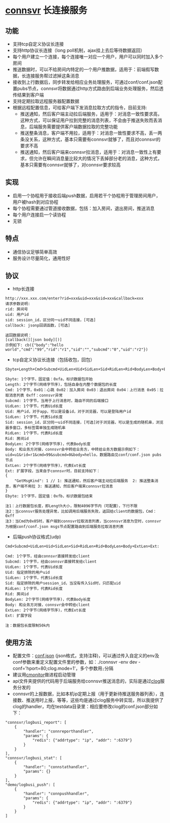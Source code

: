 # [connsvr](http://github.com/simplejia/connsvr) 长连接服务
## 功能
* 支持tcp自定义协议长连接
* 支持http协议长连接（long poll机制，ajax挂上去后等待数据返回）
* 每个用户建立一个连接，每个连接唯一对应一个用户，用户可以同时加入多个房间
* 推送数据时，可以不给房间内特定的一个用户推数据，适用于：前端假写数据，长连接服务帮过滤掉这条消息
* 接收到上行数据后，同步转发给相应业务处理服务，可通过conf/conf.json配置pubs节点，connsvr将数据通过http方式路由到后端业务处理服务，然后透传结果到客户端
* 支持定期拉取远程服务器配置数据
* 根据远程配置信息，可给客户端下发消息拉取方式的指令，目前支持:
  * 推送通知，然后客户端主动拉后端服务，适用于：对消息一致性要求高，这种方式，可以保证用户拉到完整的消息列表，不会由于推送失败而丢消息，后端服务需要提供客户端数据拉取的完整功能
  * 推送整条消息，客户端不用拉，适用于：对消息一致性要求不高，丢一两条没关系，这种方式，基本只需要有connsvr就够了，而且对connsvr的要求不高
  * 推送通知，然后客户端来connsvr拉消息，适用于：对消息一致性上有要求，但允许在瞬间消息量比较大的情况下丢掉部分老的消息，这种方式，基本只需要有connsvr就够了，对connsvr要求较高

## 实现
* 启用一个协程用于接收后端push数据，启用若干个协程用于管理房间用户，用户被hash到对应协程
* 每个协程需要通过管道接收数据，包括：加入房间，退出房间，推送消息
* 每个用户连接启一个读协程
* 无锁 

## 特点
* 通信协议足够简单高效
* 服务设计尽量简化，通用性好

## 协议
* http长连接
```
http://xxx.xxx.com/enter?rid=xxx&uid=xxx&sid=xxx&callback=xxx
请求参数说明:
rid: 房间号
uid: 用户id
sid: session_id，区分同一uid不同连接，[可选]
callback: jsonp回调函数，[可选]

返回数据说明：
[callback(][json body][)]
示例如下: cb({"body":"hello world","cmd":"99","rid":"r1","sid":"","subcmd":"0","uid":"r2"})
```

* tcp自定义协议长连接（包括收包，回包）
```
Sbyte+Length+Cmd+Subcmd+UidLen+Uid+SidLen+Sid+RidLen+Rid+BodyLen+Body+ExtLen+Ext+Ebyte

Sbyte: 1个字节，固定值：0xfa，标识数据包开始
Length: 2个字节(网络字节序)，包括自身在内整个数据包的长度
Cmd: 1个字节，0x01：心跳 0x02：加入房间 0x03：退出房间 0x04：上行消息 0x05：拉取消息列表 0xff：connsvr异常
Subcmd: 1个字节，当用于上行消息时，路由不同的后端接口
UidLen: 1个字节，代表Uid长度
Uid: 用户id，对于app，可以是设备id，对于浏览器，可以是登陆用户id
SidLen: 1个字节，代表Sid长度
Sid: session_id，区分同一uid不同连接，[可选]对于浏览器，可以是生成的随机串，浏览器多窗口，多标签需单独生成随机串
RidLen: 1个字节，代表Rid长度
Rid: 房间id
BodyLen: 2个字节(网络字节序)，代表Body长度
Body: 和业务方对接，connsvr会中转给业务方，中转给业务方数据示例如下：uid=u1&rid=r1&cmd=99&subcmd=0&body=hello，数据路由见conf/conf.json pubs节点
ExtLen: 2个字节(网络字节序)，代表Ext长度
Ext: 扩展字段，当来自于connsvr时，目前支持如下：
{    
    "GetMsgKind": 1 // 1: 推送通知，然后客户端主动拉后端服务  2: 推送整条消息，客户端不用拉 3: 推送通知，然后客户端来connsvr拉消息   
}
Ebyte: 1个字节，固定值：0xfb，标识数据包结束

注1：上行数据包长度，即Length大小，限制4096字节内（可配置），下行不限
注2：当connsvr服务处理异常，比如调用后端服务失败，返回给client的数据包，Cmd：0xff
注3：当Cmd为0x05时，客户端到connsvr拉取消息列表，当connsvr消息为空时，connsvr为根据conf/conf.json msgs节点配置路由到后端服务拉取消息列表
```

* 后端push协议格式(udp)
```
Cmd+Subcmd+UidLen+Uid+SidLen+Sid+RidLen+Rid+BodyLen+Body+ExtLen+Ext:

Cmd: 1个字节，经由connsvr直接转发给client
Subcmd: 1个字节，经由connsvr直接转发给client
UidLen: 1个字节，代表Uid长度
Uid: 指定排除的用户uid
SidLen: 1个字节，代表Sid长度
Sid: 指定排除的用户session_id，当没有传入Sid时，只匹配uid
RidLen: 1个字节，代表Rid长度
Rid: 房间id
BodyLen: 2个字节(网络字节序)，代表Body长度
Body: 和业务方对接，connsvr会中转给client
ExtLen: 2个字节(网络字节序)，代表Ext长度
Ext: 扩展字段

注：数据包长度限制50k内
```

## 使用方法
* 配置文件：[conf.json](http://github.com/simplejia/connsvr/tree/master/conf/conf.json) (json格式，支持注释)，可以通过传入自定义的env及conf参数来重定义配置文件里的参数，如：./connsvr -env dev -conf='hport=80;clog.mode=1'，多个参数用`;`分隔
* 建议用[cmonitor](http://github.com/simplejia/cmonitor)做进程启动管理
* api文件夹提供的代码用于后端服务给connsvr推送消息的，实际是通过[clog](http://github.com/simplejia/clog)服务分发的
* connsvr的上报数据，比如本机ip定期上报（用于更新待推送服务器列表），连接数、推送用时上报，等等，这些均是通过clog服务中转实现，所以我提供了clog的handler，均在testdata目录里：相应要修改clog的conf.json部分如下：
```
"connsvr/logbusi_report": [
    {
        "handler": "connreporthandler",
        "params": {
            "redis": {"addrtype": "ip", "addr": ":6379"}
        }
    }
],
"connsvr/logbusi_stat": [
    {
        "handler": "connstathandler",
        "params": {}
    }
],
"demo/logbusi_push": [
    {
        "handler": "connpushhandler",
        "params": {
            "redis": {"addrtype": "ip", "addr": ":6379"}
        }
    }
]
```
